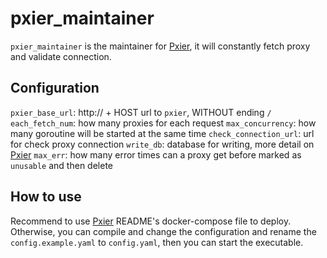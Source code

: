 # pxier_maintainer
`pxier_maintainer` is the maintainer for [Pxier](https://github.com/JobberRT/pxier), it will constantly fetch proxy and validate connection.

## Configuration
`pxier_base_url`: http:// + HOST url to `pxier`, WITHOUT ending `/`
`each_fetch_num`: how many proxies for each request
`max_concurrency`: how many goroutine will be started at the same time
`check_connection_url`: url for check proxy connection
`write_db`: database for writing, more detail on [Pxier](https://github.com/JobberRT/pxier)
`max_err`: how many error times can a proxy get before marked as `unusable` and then delete

## How to use
Recommend to use [Pxier](https://github.com/JobberRT/pxier) README's docker-compose file to deploy. Otherwise, you can compile and change the configuration and rename the `config.example.yaml` to `config.yaml`, then you can start the executable.
